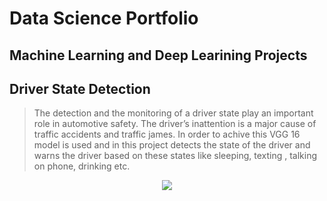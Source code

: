 
# Data Science Portfolio

## Machine Learning and Deep Learining Projects

## Driver State Detection

> The detection and the monitoring of a driver state play an important role in automotive safety. The driver’s inattention is a major cause of traffic accidents and traffic james. In order to achive this VGG 16 model is used and in this project detects the state of the driver and warns the driver based on these states like sleeping, texting , talking on phone, drinking etc. 

<center><img src="cayman/assets/css/Images/driver_state_detection.png"/></center>
